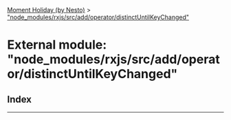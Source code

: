 [Moment Holiday (by Nesto)](../README.md) > ["node_modules/rxjs/src/add/operator/distinctUntilKeyChanged"](../modules/_node_modules_rxjs_src_add_operator_distinctuntilkeychanged_.md)

# External module: "node_modules/rxjs/src/add/operator/distinctUntilKeyChanged"

## Index

---

